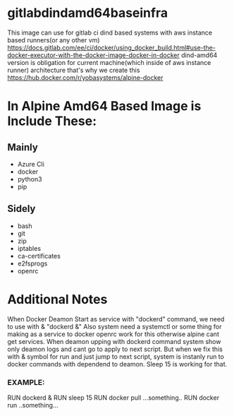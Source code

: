 # gitlabdindamd64baseinfra

This image can use for gitlab ci dind based systems with aws instance based runners(or any other vm)
https://docs.gitlab.com/ee/ci/docker/using_docker_build.html#use-the-docker-executor-with-the-docker-image-docker-in-docker
dind-amd64 version is obligation for current machine(which inside of aws instance runner) architecture that's why we create this https://hub.docker.com/r/yobasystems/alpine-docker

# In Alpine Amd64 Based Image is Include These:

## Mainly
- Azure Cli
- docker
- python3
- pip

## Sidely
- bash
- git
- zip
- iptables
- ca-certificates
- e2fsprogs
- openrc


# Additional Notes
When Docker Deamon Start as service with "dockerd" command, we need to use with & "dockerd &" Also system need a systemctl or some thing for making as a service to docker openrc work for this otherwise alpine cant get services.  When deamon upping with dockerd command system show only deamon logs and cant go to apply to next script. But when we fix this with & symbol for run and just jump to next script, system is instanly run to docker commands with dependend to deamon. Sleep 15 is working for that.
### EXAMPLE:
RUN dockerd &
RUN sleep 15
RUN docker pull ...something..
RUN docker run ..something...


